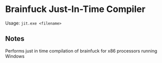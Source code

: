 # Brainfuck Just-In-Time Compiler
Usage: `jit.exe <filename>`

## Notes
Performs just in time compilation of brainfuck for x86 processors running Windows
